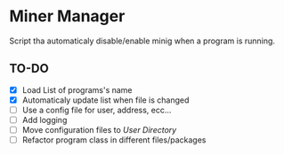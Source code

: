 # Miner Manager

Script tha automaticaly disable/enable minig when a program is running.

## TO-DO

* [x] Load List of programs's name
* [x] Automaticaly update list when file is changed
* [ ] Use a config file for user, address, ecc...
* [ ] Add logging
* [ ] Move configuration files to *User Directory*
* [ ] Refactor program class in different files/packages
